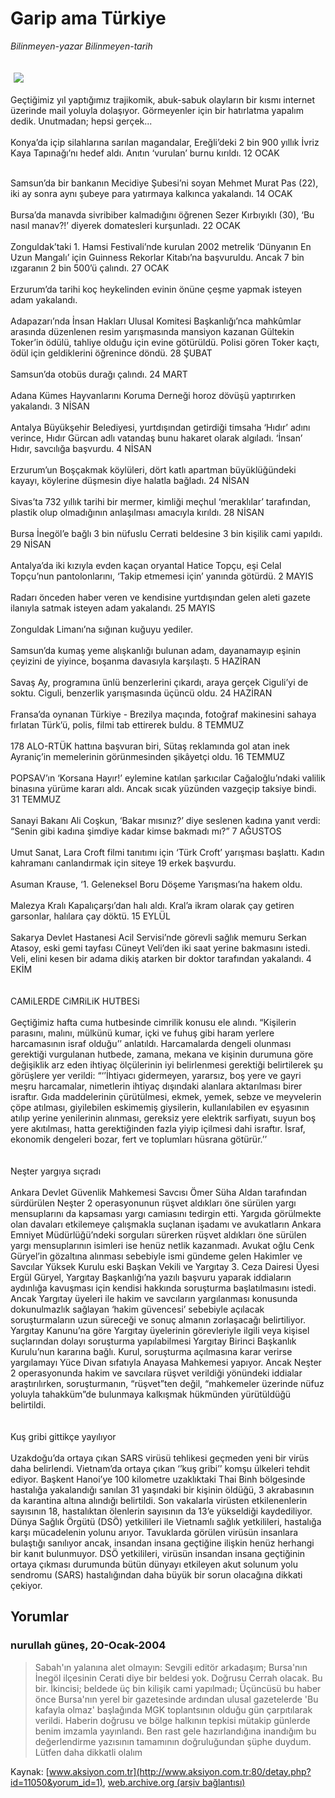 # Garip ama Türkiye

*Bilinmeyen-yazar Bilinmeyen-tarih*

<div>
 <font>
  <img border="0" height="1" src="/web/20040304200049im_/http://www.aksiyon.com.tr/images/blank.gif"/>
 </font>
 <font class="content">
  <p>
   <img border="0" hspace="5" src="http://web.archive.org/web/20040304200049im_/http://www.aksiyon.com.tr/resim/blank.gif" vspace="5"/>
  </p>
 </font>
 <font class="content">
  Geçtiğimiz yıl yaptığımız trajikomik, abuk-sabuk olayların bir kısmı internet üzerinde mail yoluyla dolaşıyor. Görmeyenler için bir hatırlatma yapalım dedik. Unutmadan; hepsi gerçek...
  <br/>
  <br/>
  Konya’da içip silahlarına sarılan magandalar, Ereğli’deki 2 bin 900 yıllık İvriz Kaya Tapınağı’nı hedef aldı. Anıtın ‘vurulan’ burnu kırıldı. 12 OCAK
  <br/>
  <br/>
 </font>
 <p>
  <font class="content">
   Samsun’da bir bankanın Mecidiye Şubesi’ni soyan Mehmet Murat Pas (22), iki ay sonra aynı şubeye para yatırmaya kalkınca yakalandı. 14 OCAK
   <br/>
   <br/>
   Bursa’da manavda sivribiber kalmadığını öğrenen Sezer Kırbıyıklı (30), ‘Bu nasıl manav?!’ diyerek domatesleri kurşunladı. 22 OCAK
   <br/>
   <br/>
   Zonguldak’taki 1. Hamsi Festivali’nde kurulan 2002 metrelik ‘Dünyanın En Uzun Mangalı’ için Guinness Rekorlar Kitabı’na başvuruldu. Ancak 7 bin ızgaranın 2 bin 500’ü çalındı. 27 OCAK
   <br/>
   <br/>
   Erzurum’da tarihi koç heykelinden evinin önüne çeşme yapmak isteyen adam yakalandı.
   <br/>
   <br/>
   Adapazarı’nda İnsan Hakları Ulusal Komitesi Başkanlığı’nca mahkûmlar arasında düzenlenen resim yarışmasında mansiyon kazanan Gültekin Toker’in ödülü, tahliye olduğu için evine götürüldü. Polisi gören Toker kaçtı, ödül için geldiklerini öğrenince döndü. 28 ŞUBAT
   <br/>
   <br/>
   Samsun’da otobüs durağı çalındı. 24 MART
   <br/>
   <br/>
   Adana Kümes Hayvanlarını Koruma Derneği horoz dövüşü yaptırırken yakalandı. 3 NİSAN
   <br/>
   <br/>
   Antalya Büyükşehir Belediyesi, yurtdışından getirdiği timsaha ‘Hıdır’ adını verince, Hıdır Gürcan adlı vatandaş bunu hakaret olarak algıladı. ‘İnsan’ Hıdır, savcılığa başvurdu. 4 NİSAN
   <br/>
   <br/>
   Erzurum’un Boşçakmak köylüleri, dört katlı apartman büyüklüğündeki kayayı, köylerine düşmesin diye halatla bağladı. 24 NİSAN
   <br/>
   <br/>
   Sivas’ta 732 yıllık tarihi bir mermer, kimliği meçhul ‘meraklılar’ tarafından, plastik olup olmadığının anlaşılması amacıyla kırıldı. 28 NİSAN
   <br/>
   <br/>
   Bursa İnegöl’e bağlı 3 bin nüfuslu Cerrati beldesine 3 bin kişilik cami yapıldı. 29 NİSAN
   <br/>
   <br/>
   Antalya’da iki kızıyla evden kaçan oryantal Hatice Topçu, eşi Celal Topçu’nun pantolonlarını, ‘Takip etmemesi için’ yanında götürdü. 2 MAYIS
   <br/>
   <br/>
   Radarı önceden haber veren ve kendisine yurtdışından gelen aleti gazete ilanıyla satmak isteyen adam yakalandı. 25 MAYIS
   <br/>
   <br/>
   Zonguldak Limanı’na sığınan kuğuyu yediler.
   <br/>
   <br/>
   Samsun’da kumaş yeme alışkanlığı bulunan adam, dayanamayıp eşinin çeyizini de yiyince, boşanma davasıyla karşılaştı. 5 HAZİRAN
   <br/>
   <br/>
   Savaş Ay, programına ünlü benzerlerini çıkardı, araya gerçek Ciguli’yi de soktu. Ciguli, benzerlik yarışmasında üçüncü oldu. 24 HAZİRAN
   <br/>
   <br/>
   Fransa’da oynanan Türkiye - Brezilya maçında, fotoğraf makinesini sahaya fırlatan Türk’ü, polis, filmi tab ettirerek buldu. 8 TEMMUZ
   <br/>
   <br/>
   178 ALO-RTÜK hattına başvuran biri, Sütaş reklamında gol atan inek Ayraniç’in memelerinin görünmesinden şikâyetçi oldu. 16 TEMMUZ
   <br/>
   <br/>
   POPSAV’ın ‘Korsana Hayır!’ eylemine katılan şarkıcılar Cağaloğlu’ndaki valilik binasına yürüme kararı aldı. Ancak sıcak yüzünden vazgeçip taksiye bindi. 31 TEMMUZ
   <br/>
   <br/>
   Sanayi Bakanı Ali Coşkun, ‘Bakar mısınız?’ diye seslenen kadına yanıt verdi: “Senin gibi kadına şimdiye kadar kimse bakmadı mı?” 7 AĞUSTOS
   <br/>
   <br/>
   Umut Sanat, Lara Croft filmi tanıtımı için ‘Türk Croft’ yarışması başlattı. Kadın kahramanı canlandırmak için siteye 19 erkek başvurdu.
   <br/>
   <br/>
   Asuman Krause, ‘1. Geleneksel Boru Döşeme Yarışması’na hakem oldu.
   <br/>
   <br/>
   Malezya Kralı Kapalıçarşı’dan halı aldı. Kral’a ikram olarak çay getiren garsonlar, halılara çay döktü. 15 EYLÜL
   <br/>
   <br/>
   Sakarya Devlet Hastanesi Acil Servisi’nde görevli sağlık memuru Serkan Atasoy, eski gemi tayfası Cüneyt Veli’den iki saat yerine bakmasını istedi. Veli, elini kesen bir adama dikiş atarken bir doktor tarafından yakalandı. 4 EKİM
   <br/>
   <br/>
   <br/>
   CAMiLERDE CiMRiLiK HUTBESi
   <br/>
   <br/>
   Geçtiğimiz hafta cuma hutbesinde cimrilik konusu ele alındı. “Kişilerin parasını, malını, mülkünü kumar, içki ve fuhuş gibi haram yerlere harcamasının israf olduğu’’ anlatıldı. Harcamalarda dengeli olunması gerektiği vurgulanan hutbede, zamana, mekana ve kişinin durumuna göre değişiklik arz eden ihtiyaç ölçülerinin iyi belirlenmesi gerektiği belirtilerek şu görüşlere yer verildi: “‘’İhtiyacı gidermeyen, yararsız, boş yere ve gayri meşru harcamalar, nimetlerin ihtiyaç dışındaki alanlara aktarılması birer israftır. Gıda maddelerinin çürütülmesi, ekmek, yemek, sebze ve meyvelerin çöpe atılması, giyilebilen eskimemiş giysilerin, kullanılabilen ev eşyasının atılıp yerine yenilerinin alınması, gereksiz yere elektrik sarfiyatı, suyun boş yere akıtılması, hatta gerektiğinden fazla yiyip içilmesi dahi israftır. İsraf, ekonomik dengeleri bozar, fert ve toplumları hüsrana götürür.’’
   <br/>
   <br/>
   <br/>
   Neşter yargıya sıçradı
   <br/>
   <br/>
   Ankara Devlet Güvenlik Mahkemesi Savcısı Ömer Süha Aldan tarafından sürdürülen Neşter 2 operasyonunun rüşvet aldıkları öne sürülen yargı mensuplarını da kapsaması yargı camiasını tedirgin etti. Yargıda görülmekte olan davaları etkilemeye çalışmakla suçlanan işadamı ve avukatların Ankara Emniyet Müdürlüğü’ndeki sorguları sürerken rüşvet aldıkları öne sürülen yargı mensuplarının isimleri ise henüz netlik kazanmadı. Avukat oğlu Cenk Güryel’in gözaltına alınması sebebiyle ismi gündeme gelen Hakimler ve Savcılar Yüksek Kurulu eski Başkan Vekili ve Yargıtay 3. Ceza Dairesi Üyesi Ergül Güryel, Yargıtay Başkanlığı’na yazılı başvuru yaparak iddiaların aydınlığa kavuşması için kendisi hakkında soruşturma başlatılmasını istedi. Ancak Yargıtay üyeleri ile hakim ve savcıların yargılanması konusunda dokunulmazlık sağlayan ‘hakim güvencesi’ sebebiyle açılacak soruşturmaların uzun süreceği ve sonuç almanın zorlaşacağı belirtiliyor. Yargıtay Kanunu’na göre Yargıtay üyelerinin görevleriyle ilgili veya kişisel suçlarından dolayı soruşturma yapılabilmesi Yargıtay Birinci Başkanlık Kurulu’nun kararına bağlı. Kurul, soruşturma açılmasına karar verirse yargılamayı Yüce Divan sıfatıyla Anayasa Mahkemesi yapıyor. Ancak Neşter 2 operasyonunda hakim ve savcılara rüşvet verildiği yönündeki iddialar araştırılırken, soruşturmanın, “rüşvet”ten değil, “mahkemeler üzerinde nüfuz yoluyla tahakküm”de bulunmaya kalkışmak hükmünden yürütüldüğü belirtildi.
   <br/>
   <br/>
   <br/>
   Kuş gribi gittikçe yayılıyor
   <br/>
   <br/>
   Uzakdoğu’da ortaya çıkan SARS virüsü tehlikesi geçmeden yeni bir virüs daha belirlendi. Vietnam’da ortaya çıkan ‘’kuş gribi’’ komşu ülkeleri tehdit ediyor. Başkent Hanoi’ye 100 kilometre uzaklıktaki Thai Binh bölgesinde hastalığa yakalandığı sanılan 31 yaşındaki bir kişinin öldüğü, 3 akrabasının da karantina altına alındığı belirtildi. Son vakalarla virüsten etkilenenlerin sayısının 18, hastalıktan ölenlerin sayısının da 13’e yükseldiği kaydediliyor. Dünya Sağlık Örgütü (DSÖ) yetkilileri ile Vietnamlı sağlık yetkilileri, hastalığa karşı mücadelenin yolunu arıyor. Tavuklarda görülen virüsün insanlara bulaştığı sanılıyor ancak, insandan insana geçtiğine ilişkin henüz herhangi bir kanıt bulunmuyor. DSÖ yetkilileri, virüsün insandan insana geçtiğinin ortaya çıkması durumunda bütün dünyayı etkileyen akut solunum yolu sendromu (SARS) hastalığından daha büyük bir sorun olacağına dikkati çekiyor.
  </font>
 </p>
</div>


## Yorumlar

### nurullah güneş, 20-Ocak-2004
> Sabah'ın yalanına alet olmayın: 
> Sevgili editör arkadaşım; Bursa'nın İnegöl ilçesinin Cerati diye bir beldesi yok. Doğrusu Cerrah olacak. Bu bir. İkincisi; beldede üç bin kilişik cami yapılmadı; Üçüncüsü bu haber önce Bursa'nın yerel bir gazetesinde ardından ulusal gazetelerde 'Bu kafayla olmaz' başlağında MGK toplantsının olduğu gün çarpıtılarak verildi. Haberin doğrusu ve bölge halkının tepkisi mütakip günlerde benim imzamla yayınlandı. Ben rast gele hazırlandığına inandığım bu değerlendirme yazısının tamamının doğruluğundan şüphe duydum. Lütfen daha dikkatli olalım

Kaynak: [www.aksiyon.com.tr](http://www.aksiyon.com.tr:80/detay.php?id=11050&yorum_id=1), [web.archive.org (arşiv bağlantısı)](http://web.archive.org/web/20040304200049/http://www.aksiyon.com.tr:80/detay.php?id=11050&yorum_id=1)
